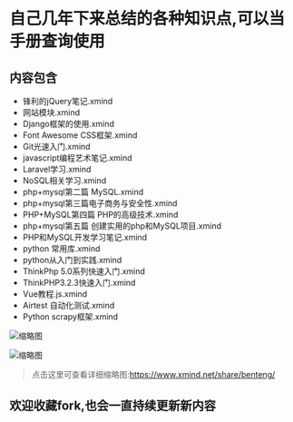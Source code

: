 # 自己几年下来总结的各种知识点,可以当手册查询使用
## 内容包含
- 锋利的jQuery笔记.xmind
- 网站模块.xmind
- Django框架的使用.xmind
- Font Awesome CSS框架.xmind
- Git光速入门.xmind
- javascript编程艺术笔记.xmind
- Laravel学习.xmind
- NoSQL相关学习.xmind
- php+mysql第二篇 MySQL.xmind
- php+mysql第三篇电子商务与安全性.xmind
- PHP+MySQL第四篇 PHP的高级技术.xmind
- php+mysql第五篇 创建实用的php和MySQL项目.xmind
- PHP和MySQL开发学习笔记.xmind
- python 常用库.xmind
- python从入门到实践.xmind
- ThinkPhp 5.0系列快速入门.xmind
- ThinkPHP3.2.3快速入门.xmind
- Vue教程.js.xmind
- Airtest 自动化测试.xmind
- Python scrapy框架.xmind


![缩略图](./images/xmind.png "一部分缩略图")

![缩略图](./images/xmind2.png "一部分缩略图")

> 点击这里可查看详细缩略图:<https://www.xmind.net/share/benteng/>

## 欢迎收藏fork,也会一直持续更新新内容

